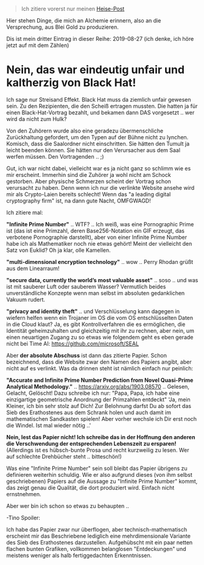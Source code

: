 > Ich zitiere vorerst nur meinen [Heise-Post](https://www.heise.de/forum/heise-Security/News-Kommentare/Time-AI-Erfinder-verklagt-Black-Hat-Nach-115-000-Dollar-Vortrag-verspottet/Nein-das-war-eindeutig-unfair-und-kaltherzig-von-Black-Hat/posting-35125595/show/)

Hier stehen Dinge, die mich an Alchemie erinnern, also an die Versprechung, aus Blei Gold zu produzieren.

Dis ist mein dritter Eintrag in dieser Reihe: 2019-08-27 (ich denke, ich höre jetzt auf mit dem Zählen)

# Nein, das war eindeutig unfair und kaltherzig von Black Hat!

Ich sage nur Streisand Effekt.  Black Hat muss da ziemlich unfair gewesen sein.  Zu den Rezipienten, die den Scheiß ertragen mussten.  Die hatten ja für einen Black-Hat-Vortrag bezahlt, und bekamen dann DAS vorgesetzt .. wer wird da nicht zum Hulk?

Von den Zuhörern wurde also eine geradezu übermenschliche Zurückhaltung gefordert, um den Typen auf der Bühne nicht zu lynchen.  Komisch, dass die Saalordner nicht einschritten.  Sie hätten den Tumult ja leicht beenden können.  Sie hätten nur den Verursacher aus dem Saal werfen müssen.  Den Vortragenden .. ;)

Gut, ich war nicht dabei, vielleicht war es ja nicht ganz so schlimm wie es mir erscheint.  Immerhin sind die Zuhörer ja wohl nicht am Schock gestorben.  Aber physische Schmerzen scheint der Vortrag schon verursacht zu haben.  Denn wenn ich nur die verlinkte Website ansehe wird mir als Crypto-Laien bereits schlecht!  Wenn das "a leading digital cryptography firm" ist, na dann gute Nacht, OMFGWAGD!

Ich zitiere mal:

**"Infinite Prime Number"** .. WTF? .. Ich weiß, was eine Pornographic Prime ist (das ist eine Primzahl, deren Base256-Notation ein GIF erzeugt, das verbotene Pornographie darstellt), aber von einer Infinite Prime Number habe ich als Mathematiker noch nie etwas gehört!  Meint der vielleicht den Satz von Euklid?  Oh ja klar, olle Kamellen.

**"multi-dimensional encryption technology"** .. wow .. Perry Rhodan grüßt aus dem Linearraum!

**"secure data, currently the world’s most valuable asset"** .. soso .. und was ist mit sauberer Luft oder sauberem Wasser?  Vermutlich beides unverständliche Konzepte wenn man selbst im absoluten gedanklichen Vakuum rudert.

**"privacy and identity theft"** .. und Verschlüsselung kann dagegen in wiefern helfen wenn ein Trojaner im OS die vom OS entschlüsselten Daten in die Cloud klaut?  Ja, es gibt Kontrollverfahren die es ermöglichen, die Identität geheimzuhalten und gleichzeitig mit ihr zu rechnen, aber nein, um einen neuartigen Zugang zu so etwas wie folgendem geht es eben gerade nicht bei Time AI:
https://github.com/microsoft/SEAL

Aber **der absolute Abschuss** ist dann das zitierte Papier.  Schon bezeichnend, dass die Website zwar den Namen des Papiers angibt, aber nicht auf es verlinkt.  Was da drinnen steht ist nämlich einfach nur peinlich:

**"Accurate and Infinite Prime Number Prediction from Novel Quasi-Prime Analytical Methodology."** .. https://arxiv.org/abs/1903.08570 .. Gelesen, Gelacht, Gelöscht!  Dazu schreibe ich nur:  "Papa, Papa, ich habe eine einzigartige geometrische Anordnung der Primzahlen entdeckt" 'Ja, mein Kleiner, ich bin sehr stolz auf Dich!  Zur Belohnung darfst Du ab sofort das Sieb des Erathostenes aus dem Schrank holen und auch damit im mathematischen Sandkasten spielen!  Aber vorher wechsle ich Dir erst noch die Windel.  Ist mal wieder nötig ..'

**Nein, lest das Papier nicht!  Ich schreibe das in der Hoffnung den anderen die Verschwendung der entsprechenden Lebenszeit zu ersparen!**  (Allerdings ist es hübsch-bunte Prosa und recht kurzweilig zu lesen.  Wer auf schlechte Drehbücher steht .. bitteschön!)

Was eine "Infinite Prime Number" sein soll bleibt das Papier übrigens zu definieren weiterhin schuldig.  Wie er also aufgrund dieses (von ihm selbst geschriebenen) Papiers auf die Aussage zu "Infinite Prime Number" kommt, das zeigt genau die Qualität, die dort produziert wird.  Einfach nicht ernstnehmen.

Aber wer bin ich schon so etwas zu behaupten .. 

-Tino
Spoiler:

Ich habe das Papier zwar nur überflogen, aber technisch-mathematisch erscheint mir das Beschriebene lediglich eine mehrdimensionale Variante des Sieb des Erathostenes darzustellen.  Aufgehübscht mit ein paar netten flachen bunten Grafiken, vollkommen belanglosen "Entdeckungen" und meistens weniger als halb fertiggedachten Erkenntnissen.
